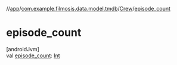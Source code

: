 //[app](../../../index.md)/[com.example.filmosis.data.model.tmdb](../index.md)/[Crew](index.md)/[episode_count](episode_count.md)

# episode_count

[androidJvm]\
val [episode_count](episode_count.md): [Int](https://kotlinlang.org/api/latest/jvm/stdlib/kotlin/-int/index.html)
